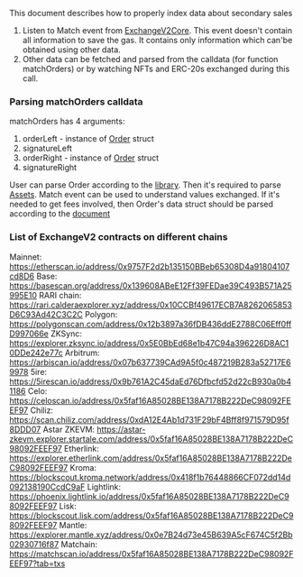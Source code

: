 This document describes how to properly index data about secondary sales 

1. Listen to Match event from [ExchangeV2Core](./ExchangeV2Core.sol). This event doesn't contain all information to save the gas. It contains only information which can'be obtained using other data.
2. Other data can be fetched and parsed from the calldata (for function matchOrders) or by watching NFTs and ERC-20s exchanged during this call.

### Parsing matchOrders calldata ###

matchOrders has 4 arguments:
1. orderLeft - instance of [Order](./libraries/LibOrder.md) struct
2. signatureLeft
3. orderRight - instance of [Order](./libraries/LibOrder.md) struct
4. signatureRight

User can parse Order according to the [library](./libraries/LibOrder.md). Then it's required to parse [Assets](../../lib-asset/contracts/LibAsset.md).
Match event can be used to understand values exchanged.
If it's needed to get fees involved, then Order's data struct should be parsed according to the [document](./libraries/LibOrderData.md) 

### List of ExchangeV2 contracts on different chains

Mainnet: https://etherscan.io/address/0x9757F2d2b135150BBeb65308D4a91804107cd8D6
Base: https://basescan.org/address/0x139608ABeE12Ff39FEDae39C493B571A25995E10
RARI chain: https://rari.calderaexplorer.xyz/address/0x10CCBf49617ECB7A8262065853D6C93Ad42C3C2C
Polygon: https://polygonscan.com/address/0x12b3897a36fDB436ddE2788C06Eff0ffD997066e
ZKSync: https://explorer.zksync.io/address/0x5E0BbEd68e1b47C94a396226D8AC10DDe242e77c
Arbitrum: https://arbiscan.io/address/0x07b637739CAd9A5f0c487219B283a52717E69978
5ire: https://5irescan.io/address/0x9b761A2C45daEd76Dfbcfd52d22cB930a0b41186
Celo: https://celoscan.io/address/0x5faf16A85028BE138A7178B222DeC98092FEEF97
Chiliz: https://scan.chiliz.com/address/0xdA12E4Ab1d731F29bF4Bff8f971579D95f8DDD07
Astar ZKEVM: https://astar-zkevm.explorer.startale.com/address/0x5faf16A85028BE138A7178B222DeC98092FEEF97
Etherlink: https://explorer.etherlink.com/address/0x5faf16A85028BE138A7178B222DeC98092FEEF97
Kroma: https://blockscout.kroma.network/address/0x418f1b76448866CF072dd14d092138190CcdC9aF
Lightlink: https://phoenix.lightlink.io/address/0x5faf16A85028BE138A7178B222DeC98092FEEF97
Lisk: https://blockscout.lisk.com/address/0x5faf16A85028BE138A7178B222DeC98092FEEF97
Mantle: https://explorer.mantle.xyz/address/0x0e7B24d73e45B639A5cF674C5f2Bb02930716f87
Matchain: https://matchscan.io/address/0x5faf16A85028BE138A7178B222DeC98092FEEF97?tab=txs